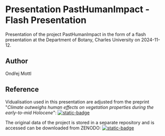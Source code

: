 # Presentation PastHumanImpact - Flash Presentation

Presentation of the project PastHumanImpact in the form of a flash presentation at the Department of Botany, Charles University on 2024-11-12.

## Author

Ondřej Mottl

## Reference

Vidualisation used in this presentation are adjusted from the preprint "*Climate outweighs human effects on vegetation properties during the early-to-mid Holocene*": [![static-badge](https://img.shields.io/badge/DOI-10.21203/rs.3.rs--4692574/v1-blue)](https://doi.org/10.21203/rs.3.rs-4692574/v1)

The original data of the project is stored in a separate repository and is accessed can be downloaded from ZENODO: [![static-badge](https://img.shields.io/badge/DOI-10.5281/zenodo.11369243-yellow)](https://doi.org/10.5281/zenodo.11369243)
